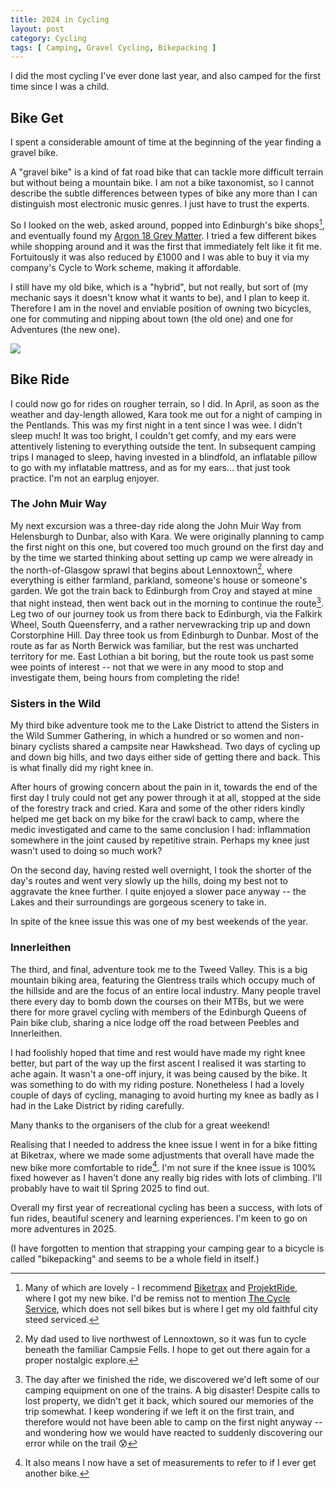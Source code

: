 ```yaml
---
title: 2024 in Cycling
layout: post
category: Cycling
tags: [ Camping, Gravel Cycling, Bikepacking ]
---
```


I did the most cycling I've ever done last year, and also camped for the first time since I was a child. 

## Bike Get

I spent a considerable amount of time at the beginning of the year finding a gravel bike.

A "gravel bike" is a kind of fat road bike that can tackle more difficult terrain but without being a mountain bike. I am not a bike taxonomist, so I cannot describe the subtle differences between types of bike any more than I can distinguish most electronic music genres. I just have to trust the experts.

So I looked on the web, asked around, popped into Edinburgh's bike shops[^1], and eventually found my [Argon 18 Grey Matter][greymatter]. I tried a few different bikes while shopping around and it was the first that immediately felt like it fit me. Fortuitously it was also reduced by £1000 and I was able to buy it via my company's Cycle to Work scheme, making it affordable. 

[greymatter]: https://www.argon18.com/en/bikes/gravel/grey-matter

[^1]: Many of which are lovely - I recommend [Biketrax](https://www.biketrax.co.uk/) and [ProjektRide](https://projektride.co.uk/), where I got my new bike. I'd be remiss not to mention [The Cycle Service](https://www.thecycleservice.co.uk/), which does not sell bikes but is where I get my old faithful city steed serviced.

I still have my old bike, which is a "hybrid", but not really, but sort of (my mechanic says it doesn't know what it wants to be), and I plan to keep it. Therefore I am in the novel and enviable position of owning two bicycles, one for commuting and nipping about town (the old one) and one for Adventures (the new one).

![](/images/2024/12/bike.jpg)

## Bike Ride

I could now go for rides on rougher terrain, so I did. In April, as soon as the weather and day-length allowed, Kara took me out for a night of camping in the Pentlands. This was my first night in a tent since I was wee. I didn't sleep much! It was too bright, I couldn't get comfy, and my ears were attentively listening to everything outside the tent. In subsequent camping trips I managed to sleep, having invested in a blindfold, an inflatable pillow to go with my inflatable mattress, and as for my ears... that just took practice. I'm not an earplug enjoyer.

### The John Muir Way

My next excursion was a three-day ride along the John Muir Way from Helensburgh to Dunbar, also with Kara. We were originally planning to camp the first night on this one, but covered too much ground on the first day and by the time we started thinking about setting up camp we were already in the north-of-Glasgow sprawl that begins about Lennoxtown[^2], where everything is either farmland, parkland, someone's house or someone's garden. We got the train back to Edinburgh from Croy and stayed at mine that night instead, then went back out in the morning to continue the route[^3]. Leg two of our journey took us from there back to Edinburgh, via the Falkirk Wheel, South Queensferry, and a rather nervewracking trip up and down Corstorphine Hill. Day three took us from Edinburgh to Dunbar. Most of the route as far as North Berwick was familiar, but the rest was uncharted territory for me. East Lothian a bit boring, but the route took us past some wee points of interest -- not that we were in any mood to stop and investigate them, being hours from completing the ride!

[^2]: My dad used to live northwest of Lennoxtown, so it was fun to cycle beneath the familiar Campsie Fells. I hope to get out there again for a proper nostalgic explore.
[^3]: The day after we finished the ride, we discovered we'd left some of our camping equipment on one of the trains. A big disaster! Despite calls to lost property, we didn't get it back, which soured our memories of the trip somewhat. I keep wondering if we left it on the first train, and therefore would not have been able to camp on the first night anyway -- and wondering how we would have reacted to suddenly discovering our error while on the trail 😰

### Sisters in the Wild

My third bike adventure took me to the Lake District to attend the Sisters in the Wild Summer Gathering, in which a hundred or so women and non-binary cyclists shared a campsite near Hawkshead. Two days of cycling up and down big hills, and two days either side of getting there and back. This is what finally did my right knee in. 

After hours of growing concern about the pain in it, towards the end of the first day I truly could not get any power through it at all, stopped at the side of the forestry track and cried. Kara and some of the other riders kindly helped me get back on my bike for the crawl back to camp, where the medic investigated and came to the same conclusion I had: inflammation somewhere in the joint caused by repetitive strain. Perhaps my knee just wasn't used to doing so much work?

On the second day, having rested well overnight, I took the shorter of the day's routes and went very slowly up the hills, doing my best not to aggravate the knee further. I quite enjoyed a slower pace anyway -- the Lakes and their surroundings are gorgeous scenery to take in. 

In spite of the knee issue this was one of my best weekends of the year. 

### Innerleithen

The third, and final, adventure took me to the Tweed Valley. This is a big mountain biking area, featuring the Glentress trails which occupy much of the hillside and are the focus of an entire local industry. Many people travel there every day to bomb down the courses on their MTBs, but we were there for more gravel cycling with members of the Edinburgh Queens of Pain bike club, sharing a nice lodge off the road between Peebles and Innerleithen.

I had foolishly hoped that time and rest would have made my right knee better, but part of the way up the first ascent I realised it was starting to ache again. It wasn't a one-off injury, it was being caused by the bike. It was something to do with my riding posture. Nonetheless I had a lovely couple of days of cycling, managing to avoid hurting my knee as badly as I had in the Lake District by riding carefully. 

Many thanks to the organisers of the club for a great weekend!

Realising that I needed to address the knee issue I went in for a bike fitting at Biketrax, where we made some adjustments that overall have made the new bike more comfortable to ride[^4]. I'm not sure if the knee issue is 100% fixed however as I haven't done any really big rides with lots of climbing. I'll probably have to wait til Spring 2025 to find out.

[^4]: It also means I now have a set of measurements to refer to if I ever get another bike.

Overall my first year of recreational cycling has been a success, with lots of fun rides, beautiful scenery and learning experiences. I'm keen to go on more adventures in 2025.

(I have forgotten to mention that strapping your camping gear to a bicycle is called "bikepacking" and seems to be a whole field in itself.)